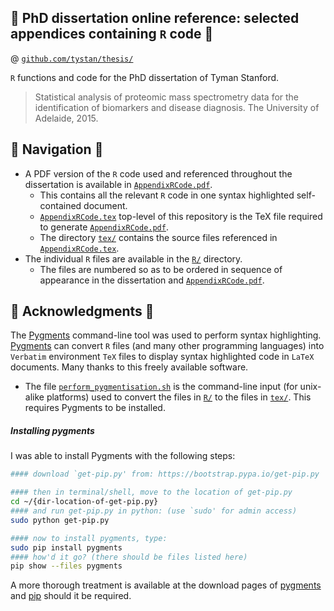 ## :blue_book: PhD dissertation online reference: selected appendices containing `R` code   :blue_book:
@ [`github.com/tystan/thesis/`](https://github.com/tystan/thesis/)

`R` functions and code for the PhD dissertation of Tyman Stanford.

> Statistical analysis of proteomic mass spectrometry data for the identification of biomarkers and disease diagnosis. The University of Adelaide, 2015.


## :orange_book: Navigation :orange_book:

* A PDF version of the `R` code used and referenced throughout the dissertation is available in [`AppendixRCode.pdf`](../master/AppendixRCode.pdf). 
    * This contains all the relevant `R` code in one syntax highlighted self-contained document.
    * [`AppendixRCode.tex`](../master/AppendixRCode.tex) top-level of this repository is the TeX file required to generate [`AppendixRCode.pdf`](../master/AppendixRCode.pdf). 
    * The directory [`tex/`](../../tree/master/tex/) contains the source files referenced in [`AppendixRCode.tex`](../master/AppendixRCode.tex). 
* The individual `R` files are available in the [`R/`](../../tree/master/R/) directory. 
    * The files are numbered so as to be ordered in sequence of appearance in the dissertation and [`AppendixRCode.pdf`](../blob/master/AppendixRCode.pdf).


## :closed_book: Acknowledgments :closed_book:

The [Pygments](http://pygments.org/) command-line tool was used to perform syntax highlighting. [Pygments](http://pygments.org/) can convert `R` files (and many other programming languages) into `Verbatim` environment `TeX` files to display syntax highlighted code in `LaTeX` documents. Many thanks to this freely available software.
* The file [`perform_pygmentisation.sh`](../master/perform_pygmentisation.sh) is the command-line input (for unix-alike platforms) used to convert the files in [`R/`](../../tree/master/R/) to the files in [`tex/`](../../tree/master/tex/). This requires Pygments to be installed.

##### Installing pygments

I was able to install Pygments with the following steps: 
```sh
#### download `get-pip.py' from: https://bootstrap.pypa.io/get-pip.py

#### then in terminal/shell, move to the location of get-pip.py
cd ~/{dir-location-of-get-pip.py}
#### and run get-pip.py in python: (use `sudo' for admin access)
sudo python get-pip.py

#### now to install pygments, type:
sudo pip install pygments
#### how'd it go? (there should be files listed here)
pip show --files pygments
```
A more thorough treatment is available at the download pages of [pygments](http://pygments.org/download/) and [pip](https://pip.pypa.io/en/stable/installing.html) should it be required.
